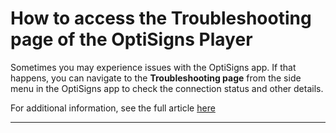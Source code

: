 # How to access the Troubleshooting page of the OptiSigns Player

Sometimes you may experience issues with the OptiSigns app. If that happens, you can navigate to the **Troubleshooting page** from the side menu in the OptiSigns app to check the connection status and other details.

For additional information, see the full article [here](https://support.optisigns.com/hc/en-us/articles/36501302096915)

---

